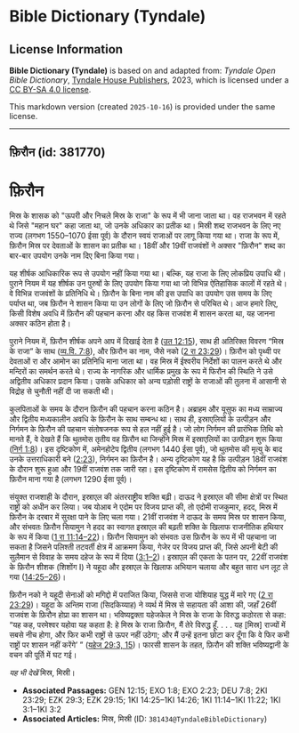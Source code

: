 # Bible Dictionary (Tyndale)

## License Information

**Bible Dictionary (Tyndale)** is based on and adapted from: _Tyndale Open Bible Dictionary_, [Tyndale House Publishers](https://tyndaleopenresources.com/), 2023, which is licensed under a [CC BY-SA 4.0 license](https://creativecommons.org/licenses/by-sa/4.0/legalcode.en).

This markdown version (created `2025-10-16`) is provided under the same license.



--------------------------------

## फ़िरौन (id: 381770)

फ़िरौन
======

मिस्र के शासक को "ऊपरी और निचले मिस्र के राजा" के रूप में भी जाना जाता था। वह राजभवन में रहते थे जिसे "महान घर" कहा जाता था, जो उनके अधिकार का प्रतीक था। मिस्री शब्द राजभवन के लिए नए राज्य (लगभग 1550–1070 ईसा पूर्व) के दौरान स्वयं राजाओं पर लागू किया गया था। राजा के रूप में, फ़िरौन मिस्र पर देवताओं के शासन का प्रतीक था। 18वीं और 19वीं राजवंशों ने अक्सर "फ़िरौन" शब्द का बार\-बार उपयोग उनके नाम दिए बिना किया गया।

यह शीर्षक आधिकारिक रूप से उपयोग नहीं किया गया था। बल्कि, यह राजा के लिए लोकप्रिय उपाधि थी। पुराने नियम में यह शीर्षक उन पुरुषों के लिए उपयोग किया गया था जो विभिन्न ऐतिहासिक कालों में रहते थे। वे विभिन्न राजवंशों के प्रतिनिधि थे। फ़िरौन के बिना नाम की इस उपाधि का उपयोग उस समय के लिए पर्याप्त था, जब फ़िरौन ने शासन किया या उन लोगों के लिए जो फ़िरौन से परिचित थे। आज हमारे लिए, किसी विशेष अवधि में फ़िरौन की पहचान करना और वह किस राजवंश में शासन करता था, यह जानना अक्सर कठिन होता है।

पुराने नियम में, फ़िरौन शीर्षक अपने आप में दिखाई देता है ([उत 12:15](https://ref.ly/Gen12:15)), साथ ही अतिरिक्त विवरण “मिस्र के राजा” के साथ ([व्य.वि. 7:8](https://ref.ly/Deut7:8)), और फ़िरौन का नाम, जैसे नको ([2 रा 23:29](https://ref.ly/2Kgs23:29))। फ़िरौन को पृथ्वी पर देवताओं रा और आमोन का प्रतिनिधि माना जाता था। वह मिस्र में ईश्वरीय निर्देशों का पालन करते थे और मन्दिरों का समर्थन करते थे। राज्य के नागरिक और धार्मिक प्रमुख के रूप में फिरौन की स्थिति ने उसे अद्वितीय अधिकार प्रदान किया। उसके अधिकार को अन्य पड़ोसी राष्ट्रों के राजाओं की तुलना में आसानी से विद्रोह से चुनौती नहीं दी जा सकती थी।

कुलपिताओं के समय के दौरान फ़िरौन की पहचान करना कठिन है। अब्राहम और यूसुफ का मध्य साम्राज्य और द्वितीय मध्यकालीन अवधि के फ़िरौन के साथ सम्बन्ध था। साथ ही, इस्राएलियों के उत्पीड़न और निर्गमन के फ़िरौन की पहचान संतोषजनक रूप से हल नहीं हुई है। जो लोग निर्गमन की प्रारंभिक तिथि को मानते हैं, वे देखते हैं कि थुतमोस तृतीय वह फ़िरौन था जिन्होंने मिस्र में इस्राएलियों का उत्पीड़न शुरू किया ([निर्ग 1:8](https://ref.ly/Exod1:8))। इस दृष्टिकोण में, अमेनहोटेप द्वितीय (लगभग 1440 ईसा पूर्व), जो थुतमोस की मृत्यु के बाद उनके उत्तराधिकारी बने ([2:23](https://ref.ly/Exod2:23)), निर्गमन का फ़िरौन है। अन्य दृष्टिकोण यह है कि उत्पीड़न 18वीं राजवंश के दौरान शुरू हुआ और 19वीं राजवंश तक जारी रहा। इस दृष्टिकोण में रामसेस द्वितीय को निर्गमन का फ़िरौन माना गया है (लगभग 1290 ईसा पूर्व)।

संयुक्त राजशाही के दौरान, इस्राएल की अंतरराष्ट्रीय शक्ति बढ़ी। दाऊद ने इस्राएल की सीमा क्षेत्रों पर स्थित राष्ट्रों को अधीन कर लिया। जब योआब ने एदोम पर विजय प्राप्त की, तो एदोमी राजकुमार, हदद, मिस्र में फ़िरौन के दरबार में सुरक्षा पाने के लिए चला गया। 21वीं राजवंश ने दाऊद के समय मिस्र पर शासन किया, और संभवतः फ़िरौन सियामुन ने हदद का स्वागत इस्राएल की बढ़ती शक्ति के खिलाफ राजनीतिक हथियार के रूप में किया ([1 रा 11:14–22](https://ref.ly/1Kgs11:14-1Kgs11:22))। फ़िरौन सियामुन को संभवतः उस फ़िरौन के रूप में भी पहचाना जा सकता है जिसने पलिश्ती तटवर्ती क्षेत्र में आक्रमण किया, गेजेर पर विजय प्राप्त की, जिसे अपनी बेटी की सुलैमान से विवाह के समय दहेज के रूप में दिया ([3:1–2](https://ref.ly/1Kgs3:1-1Kgs3:2))। इस्राएल की एकता के पतन पर, 22वीं राजवंश के फ़िरौन शीशक (शिशोंग I) ने यहूदा और इस्राएल के खिलाफ अभियान चलाया और बहुत सारा धन लूट ले गया ([14:25–26](https://ref.ly/1Kgs14:25-1Kgs14:26))।

फ़िरौन नको ने यहूदी सेनाओं को मगिद्दो में पराजित किया, जिससे राजा योशियाह युद्ध में मारे गए ([2 रा 23:29](https://ref.ly/2Kgs23:29))। यहूदा के अन्तिम राजा (सिदकिय्याह) ने व्यर्थ में मिस्र से सहायता की आशा की, जहाँ 26वीं राजवंश के फ़िरौन होप्रा का शासन था। भविष्यद्वक्ता यहेजकेल ने मिस्र के राजा के विरुद्ध कठोरता से कहा: “यह कह, परमेश्वर यहोवा यह कहता है: हे मिस्र के राजा फ़िरौन, मैं तेरे विरुद्ध हूँ. . . . यह \[मिस्र] राज्यों में सबसे नीच होगा, और फिर कभी राष्ट्रों से ऊपर नहीं उठेगा; और मैं उन्हें इतना छोटा कर दूँगा कि वे फिर कभी राष्ट्रों पर शासन नहीं करेंगे’ ” ([यहेज 29:3, 15](https://ref.ly/Ezek29:3,Ezek29:15))। फारसी शासन के तहत, फ़िरौन की शक्ति भविष्यद्वानी के वचन की पूर्ति में घट गई।

*यह भी देखें* मिस्र, मिस्री।

* **Associated Passages:** GEN 12:15; EXO 1:8; EXO 2:23; DEU 7:8; 2KI 23:29; EZK 29:3; EZK 29:15; 1KI 14:25–1KI 14:26; 1KI 11:14–1KI 11:22; 1KI 3:1–1KI 3:2
* **Associated Articles:** मिस्र, मिस्री (ID: `381434@TyndaleBibleDictionary`)

